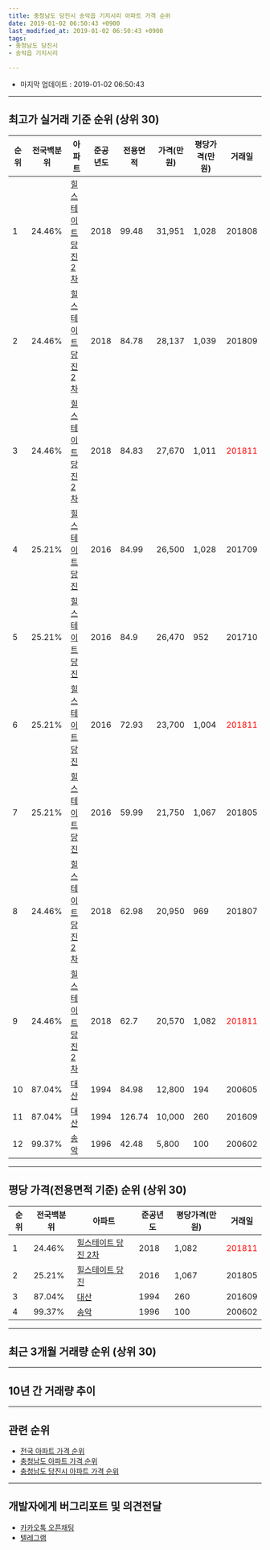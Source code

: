 ```yaml
---
title: 충청남도 당진시 송악읍 기지시리 아파트 가격 순위
date: 2019-01-02 06:50:43 +0900
last_modified_at: 2019-01-02 06:50:43 +0900
tags:
- 충청남도 당진시
- 송악읍 기지시리

---
```


* 마지막 업데이트 : 2019-01-02 06:50:43

---

## 최고가 실거래 기준 순위 (상위 30)


|순위|전국백분위|아파트|준공년도|전용면적|가격(만원)|평당가격(만원)|거래일|
|---|---|---|---|---|---|---|---|
|1|24.46%|[힐스테이트 당진 2차](https://search.naver.com/search.naver?query=%EC%B6%A9%EC%B2%AD%EB%82%A8%EB%8F%84+%EB%8B%B9%EC%A7%84%EC%8B%9C+%EC%86%A1%EC%95%85%EC%9D%8D+%EA%B8%B0%EC%A7%80%EC%8B%9C%EB%A6%AC+%ED%9E%90%EC%8A%A4%ED%85%8C%EC%9D%B4%ED%8A%B8+%EB%8B%B9%EC%A7%84+2%EC%B0%A8)|2018|99.48|31,951|1,028|201808|
|2|24.46%|[힐스테이트 당진 2차](https://search.naver.com/search.naver?query=%EC%B6%A9%EC%B2%AD%EB%82%A8%EB%8F%84+%EB%8B%B9%EC%A7%84%EC%8B%9C+%EC%86%A1%EC%95%85%EC%9D%8D+%EA%B8%B0%EC%A7%80%EC%8B%9C%EB%A6%AC+%ED%9E%90%EC%8A%A4%ED%85%8C%EC%9D%B4%ED%8A%B8+%EB%8B%B9%EC%A7%84+2%EC%B0%A8)|2018|84.78|28,137|1,039|201809|
|3|24.46%|[힐스테이트 당진 2차](https://search.naver.com/search.naver?query=%EC%B6%A9%EC%B2%AD%EB%82%A8%EB%8F%84+%EB%8B%B9%EC%A7%84%EC%8B%9C+%EC%86%A1%EC%95%85%EC%9D%8D+%EA%B8%B0%EC%A7%80%EC%8B%9C%EB%A6%AC+%ED%9E%90%EC%8A%A4%ED%85%8C%EC%9D%B4%ED%8A%B8+%EB%8B%B9%EC%A7%84+2%EC%B0%A8)|2018|84.83|27,670|1,011|<span style="color:red">201811</span>|
|4|25.21%|[힐스테이트 당진](https://search.naver.com/search.naver?query=%EC%B6%A9%EC%B2%AD%EB%82%A8%EB%8F%84+%EB%8B%B9%EC%A7%84%EC%8B%9C+%EC%86%A1%EC%95%85%EC%9D%8D+%EA%B8%B0%EC%A7%80%EC%8B%9C%EB%A6%AC+%ED%9E%90%EC%8A%A4%ED%85%8C%EC%9D%B4%ED%8A%B8+%EB%8B%B9%EC%A7%84)|2016|84.99|26,500|1,028|201709|
|5|25.21%|[힐스테이트 당진](https://search.naver.com/search.naver?query=%EC%B6%A9%EC%B2%AD%EB%82%A8%EB%8F%84+%EB%8B%B9%EC%A7%84%EC%8B%9C+%EC%86%A1%EC%95%85%EC%9D%8D+%EA%B8%B0%EC%A7%80%EC%8B%9C%EB%A6%AC+%ED%9E%90%EC%8A%A4%ED%85%8C%EC%9D%B4%ED%8A%B8+%EB%8B%B9%EC%A7%84)|2016|84.9|26,470|952|201710|
|6|25.21%|[힐스테이트 당진](https://search.naver.com/search.naver?query=%EC%B6%A9%EC%B2%AD%EB%82%A8%EB%8F%84+%EB%8B%B9%EC%A7%84%EC%8B%9C+%EC%86%A1%EC%95%85%EC%9D%8D+%EA%B8%B0%EC%A7%80%EC%8B%9C%EB%A6%AC+%ED%9E%90%EC%8A%A4%ED%85%8C%EC%9D%B4%ED%8A%B8+%EB%8B%B9%EC%A7%84)|2016|72.93|23,700|1,004|<span style="color:red">201811</span>|
|7|25.21%|[힐스테이트 당진](https://search.naver.com/search.naver?query=%EC%B6%A9%EC%B2%AD%EB%82%A8%EB%8F%84+%EB%8B%B9%EC%A7%84%EC%8B%9C+%EC%86%A1%EC%95%85%EC%9D%8D+%EA%B8%B0%EC%A7%80%EC%8B%9C%EB%A6%AC+%ED%9E%90%EC%8A%A4%ED%85%8C%EC%9D%B4%ED%8A%B8+%EB%8B%B9%EC%A7%84)|2016|59.99|21,750|1,067|201805|
|8|24.46%|[힐스테이트 당진 2차](https://search.naver.com/search.naver?query=%EC%B6%A9%EC%B2%AD%EB%82%A8%EB%8F%84+%EB%8B%B9%EC%A7%84%EC%8B%9C+%EC%86%A1%EC%95%85%EC%9D%8D+%EA%B8%B0%EC%A7%80%EC%8B%9C%EB%A6%AC+%ED%9E%90%EC%8A%A4%ED%85%8C%EC%9D%B4%ED%8A%B8+%EB%8B%B9%EC%A7%84+2%EC%B0%A8)|2018|62.98|20,950|969|201807|
|9|24.46%|[힐스테이트 당진 2차](https://search.naver.com/search.naver?query=%EC%B6%A9%EC%B2%AD%EB%82%A8%EB%8F%84+%EB%8B%B9%EC%A7%84%EC%8B%9C+%EC%86%A1%EC%95%85%EC%9D%8D+%EA%B8%B0%EC%A7%80%EC%8B%9C%EB%A6%AC+%ED%9E%90%EC%8A%A4%ED%85%8C%EC%9D%B4%ED%8A%B8+%EB%8B%B9%EC%A7%84+2%EC%B0%A8)|2018|62.7|20,570|1,082|<span style="color:red">201811</span>|
|10|87.04%|[대산](https://search.naver.com/search.naver?query=%EC%B6%A9%EC%B2%AD%EB%82%A8%EB%8F%84+%EB%8B%B9%EC%A7%84%EC%8B%9C+%EC%86%A1%EC%95%85%EC%9D%8D+%EA%B8%B0%EC%A7%80%EC%8B%9C%EB%A6%AC+%EB%8C%80%EC%82%B0)|1994|84.98|12,800|194|200605|
|11|87.04%|[대산](https://search.naver.com/search.naver?query=%EC%B6%A9%EC%B2%AD%EB%82%A8%EB%8F%84+%EB%8B%B9%EC%A7%84%EC%8B%9C+%EC%86%A1%EC%95%85%EC%9D%8D+%EA%B8%B0%EC%A7%80%EC%8B%9C%EB%A6%AC+%EB%8C%80%EC%82%B0)|1994|126.74|10,000|260|201609|
|12|99.37%|[송악](https://search.naver.com/search.naver?query=%EC%B6%A9%EC%B2%AD%EB%82%A8%EB%8F%84+%EB%8B%B9%EC%A7%84%EC%8B%9C+%EC%86%A1%EC%95%85%EC%9D%8D+%EA%B8%B0%EC%A7%80%EC%8B%9C%EB%A6%AC+%EC%86%A1%EC%95%85)|1996|42.48|5,800|100|200602|


---

## 평당 가격(전용면적 기준) 순위 (상위 30)


|순위|전국백분위|아파트|준공년도|평당가격(만원)|거래일|
|---|---|---|---|---|---|
|1|24.46%|[힐스테이트 당진 2차](https://search.naver.com/search.naver?query=%EC%B6%A9%EC%B2%AD%EB%82%A8%EB%8F%84+%EB%8B%B9%EC%A7%84%EC%8B%9C+%EC%86%A1%EC%95%85%EC%9D%8D+%EA%B8%B0%EC%A7%80%EC%8B%9C%EB%A6%AC+%ED%9E%90%EC%8A%A4%ED%85%8C%EC%9D%B4%ED%8A%B8+%EB%8B%B9%EC%A7%84+2%EC%B0%A8)|2018|1,082|<span style="color:red">201811</span>|
|2|25.21%|[힐스테이트 당진](https://search.naver.com/search.naver?query=%EC%B6%A9%EC%B2%AD%EB%82%A8%EB%8F%84+%EB%8B%B9%EC%A7%84%EC%8B%9C+%EC%86%A1%EC%95%85%EC%9D%8D+%EA%B8%B0%EC%A7%80%EC%8B%9C%EB%A6%AC+%ED%9E%90%EC%8A%A4%ED%85%8C%EC%9D%B4%ED%8A%B8+%EB%8B%B9%EC%A7%84)|2016|1,067|201805|
|3|87.04%|[대산](https://search.naver.com/search.naver?query=%EC%B6%A9%EC%B2%AD%EB%82%A8%EB%8F%84+%EB%8B%B9%EC%A7%84%EC%8B%9C+%EC%86%A1%EC%95%85%EC%9D%8D+%EA%B8%B0%EC%A7%80%EC%8B%9C%EB%A6%AC+%EB%8C%80%EC%82%B0)|1994|260|201609|
|4|99.37%|[송악](https://search.naver.com/search.naver?query=%EC%B6%A9%EC%B2%AD%EB%82%A8%EB%8F%84+%EB%8B%B9%EC%A7%84%EC%8B%9C+%EC%86%A1%EC%95%85%EC%9D%8D+%EA%B8%B0%EC%A7%80%EC%8B%9C%EB%A6%AC+%EC%86%A1%EC%95%85)|1996|100|200602|


---

## 최근 3개월 거래량 순위 (상위 30)


<div style="width:100%;">
    <canvas id="deal_count_ranking" height="250"></canvas>
</div>


<script>
new Chart(document.getElementById("deal_count_ranking"), {
    type: 'horizontalBar',
    data: {
        labels: ['힐스테이트 당진', '힐스테이트 당진 2차', '송악'],
        datasets: [{
            label: '실거래 수',
            data: [7, 3, 1],
            borderColor: "rgba(255, 0, 128, 1)",
            backgroundColor: "rgba(255, 0, 128, 0.5)",
            fill: false,
        }]
    },
    options: {
        responsive: true,
        title: {
            display: true,
            text: '최근 3개월 거래량 순위'
        },
        tooltips: {
            mode: 'index',
            intersect: false,
            callbacks: {
                title: function(tooltipItems, data) {
                    return "실거래 수:";
                },
                label: function(tooltipItem, data) {
                    return data.labels[tooltipItem.index] + ": " + tooltipItem.xLabel;
                }
            }
        },
        hover: {
            mode: 'nearest',
            intersect: true
        },
        scales: {
            xAxes: [{
                display: true,
                scaleLabel: {
                    display: true,
                    labelString: '실거래 수'
                },
                ticks: {
                    suggestedMin: 0,
                }
            }],
            yAxes: [{
                display: true,
                ticks: {
                    autoSkip: false,
                    callback: function(value, index, values) {
                        if (value.length > 15)
                            return value.substr(0, 13) + "...";
                        else
                            return value;
                    }
                },
                scaleLabel: {
                    display: false,
                }
            }]
        }
    }
});

</script>


---

## 10년 간 거래량 추이


<div style="width:100%;">
    <canvas id="deal_progress" height="250"></canvas>
</div>

<script>
new Chart(document.getElementById("deal_progress"), {
    type: 'line',
    data: {
        labels: ['200901','200902','200903','200904','200905','200906','200907','200908','200909','200910','200911','200912','201001','201002','201003','201004','201005','201006','201007','201008','201009','201010','201011','201012','201101','201102','201103','201104','201105','201106','201107','201108','201109','201110','201111','201112','201201','201202','201203','201204','201205','201206','201207','201208','201209','201210','201211','201212','201301','201302','201303','201304','201305','201306','201307','201308','201309','201310','201311','201312','201401','201402','201403','201404','201405','201406','201407','201408','201409','201410','201411','201412','201501','201502','201503','201504','201505','201506','201507','201508','201509','201510','201511','201512','201601','201602','201603','201604','201605','201606','201607','201608','201609','201610','201611','201612','201701','201702','201703','201704','201705','201706','201707','201708','201709','201710','201711','201712','201801','201802','201803','201804','201805','201806','201807','201808','201809','201810','201811','201812','201901'],
        datasets: [{
            label: '실거래 수',
            pointRadius: 1,
            data: [3, 1, 0, 0, 2, 0, 1, 0, 1, 1, 1, 0, 1, 1, 0, 0, 0, 0, 2, 0, 0, 0, 1, 2, 0, 0, 0, 0, 0, 1, 0, 1, 0, 0, 0, 1, 1, 0, 0, 0, 2, 0, 0, 1, 2, 1, 1, 1, 0, 0, 1, 1, 1, 1, 2, 1, 1, 4, 1, 0, 1, 0, 0, 1, 4, 1, 0, 1, 4, 3, 2, 2, 0, 1, 2, 2, 1, 4, 4, 3, 1, 1, 1, 4, 4, 2, 4, 1, 0, 0, 2, 1, 2, 3, 1, 2, 0, 2, 3, 3, 1, 0, 3, 1, 3, 2, 4, 1, 0, 1, 3, 5, 1, 4, 1, 6, 4, 5, 11, 0, 0],
            borderColor: "rgba(255, 201, 14, 1)",
            backgroundColor: "rgba(255, 201, 14, 0.5)",
            fill: true,
        }]
    },
    options: {
        responsive: true,
        title: {
            display: true,
            text: '10년간 거래량 추이'
        },
        tooltips: {
            mode: 'index',
            intersect: false,
        },
        hover: {
            mode: 'nearest',
            intersect: true
        },
        scales: {
            xAxes: [{
                display: true,
                scaleLabel: {
                    display: true,
                    labelString: '년/월'
                }
            }],
            yAxes: [{
                display: true,
                ticks: {
                    suggestedMin: 0,
                },
                scaleLabel: {
                    display: true,
                    labelString: '실거래 수'
                }
            }]
        }
    }
});

</script>


---

## 관련 순위

- [전국 아파트 가격 순위](https://inasie.github.io/apt-ranking/전국)
- [충청남도 아파트 가격 순위](https://inasie.github.io/apt-ranking/충청남도)
- [충청남도 당진시 아파트 가격 순위](https://inasie.github.io/apt-ranking/충청남도-당진시)


---

## 개발자에게 버그리포트 및 의견전달

- [카카오톡 오픈채팅](https://open.kakao.com/o/gLJUAP4)
- [텔레그램](https://t.me/inasie)

